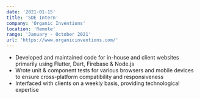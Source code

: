 ```yaml
---
date: '2021-01-15'
title: 'SDE Intern'
company: 'Organic Inventions'
location: 'Remote'
range: 'January - October 2021'
url: 'https://www.organicinventions.com/'
---
```


- Developed and maintained code for in-house and client websites primarily using Flutter, Dart, Firebase & Node.js
- Wrote unit & component tests for various browsers and mobile devices to ensure cross-platform compatibility and responsiveness
- Interfaced with clients on a weekly basis, providing technological expertise
